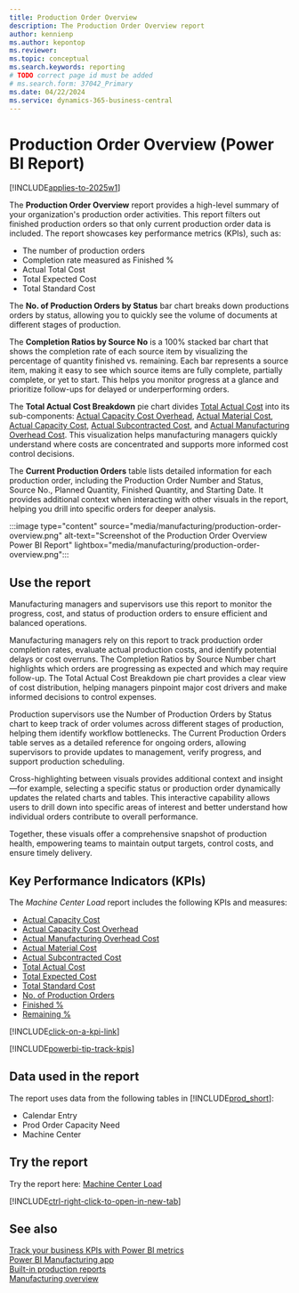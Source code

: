 ```yaml
---
title: Production Order Overview
description: The Production Order Overview report 
author: kennienp
ms.author: kepontop
ms.reviewer:
ms.topic: conceptual
ms.search.keywords: reporting
# TODO correct page id must be added
# ms.search.form: 37042_Primary 
ms.date: 04/22/2024
ms.service: dynamics-365-business-central
---
```


# Production Order Overview (Power BI Report)

[!INCLUDE[applies-to-2025w1](includes/applies-to-2025w1.md)]

The **Production Order Overview** report provides a high-level summary of your organization's production order activities. This report filters out finished production orders so that only current production order data is included. The report showcases key performance metrics (KPIs), such as:

- The number of production orders
- Completion rate measured as Finished %
- Actual Total Cost
- Total Expected Cost
- Total Standard Cost

The **No. of Production Orders by Status** bar chart breaks down productions orders by status, allowing you to quickly see the volume of documents at different stages of production.

The **Completion Ratios by Source No** is a 100% stacked bar chart that shows the completion rate of each source item by visualizing the percentage of quantity finished vs. remaining. Each bar represents a source item, making it easy to see which source items are fully complete, partially complete, or yet to start. This helps you monitor progress at a glance and prioritize follow-ups for delayed or underperforming orders.

The **Total Actual Cost Breakdown** pie chart divides [Total Actual Cost]() into its sub-components: [Actual Capacity Cost Overhead](), [Actual Material Cost](), [Actual Capacity Cost](), [Actual Subcontracted Cost](), and [Actual Manufacturing Overhead Cost](). This visualization helps manufacturing managers quickly understand where costs are concentrated and supports more informed cost control decisions.

The **Current Production Orders** table lists detailed information for each production order, including the Production Order Number and Status, Source No., Planned Quantity, Finished Quantity, and Starting Date. It provides additional context when interacting with other visuals in the report, helping you drill into specific orders for deeper analysis.

:::image type="content" source="media/manufacturing/production-order-overview.png" alt-text="Screenshot of the Production Order Overview Power BI Report" lightbox="media/manufacturing/production-order-overview.png":::

## Use the report

Manufacturing managers and supervisors use this report to monitor the progress, cost, and status of production orders to ensure efficient and balanced operations.

Manufacturing managers rely on this report to track production order completion rates, evaluate actual production costs, and identify potential delays or cost overruns. The Completion Ratios by Source Number chart highlights which orders are progressing as expected and which may require follow-up. The Total Actual Cost Breakdown pie chart provides a clear view of cost distribution, helping managers pinpoint major cost drivers and make informed decisions to control expenses.

Production supervisors use the Number of Production Orders by Status chart to keep track of order volumes across different stages of production, helping them identify workflow bottlenecks. The Current Production Orders table serves as a detailed reference for ongoing orders, allowing supervisors to provide updates to management, verify progress, and support production scheduling.

Cross-highlighting between visuals provides additional context and insight—for example, selecting a specific status or production order dynamically updates the related charts and tables. This interactive capability allows users to drill down into specific areas of interest and better understand how individual orders contribute to overall performance.

Together, these visuals offer a comprehensive snapshot of production health, empowering teams to maintain output targets, control costs, and ensure timely delivery.

## Key Performance Indicators (KPIs)

The *Machine Center Load* report includes the following KPIs and measures:

- [Actual Capacity Cost]()
- [Actual Capacity Cost Overhead]()
- [Actual Manufacturing Overhead Cost]()
- [Actual Material Cost]()
- [Actual Subcontracted Cost]()
- [Total Actual Cost]()
- [Total Expected Cost]()
- [Total Standard Cost]()
- [No. of Production Orders]()
- [Finished %]()
- [Remaining %]()

[!INCLUDE[click-on-a-kpi-link](includes/click-on-a-kpi-link.md)]

[!INCLUDE[powerbi-tip-track-kpis](includes/powerbi-tip-track-kpis.md)]

## Data used in the report

The report uses data from the following tables in [!INCLUDE[prod_short](includes/prod_short.md)]:

- Calendar Entry
- Prod Order Capacity Need
- Machine Center
  
## Try the report

Try the report here: [Machine Center Load](https://businesscentral.dynamics.com?page=)<!-- TODO Set page ID for link -->

[!INCLUDE[ctrl-right-click-to-open-in-new-tab](includes/ctrl-right-click-to-open-in-new-tab.md)]

## See also

[Track your business KPIs with Power BI metrics](track-kpis-with-power-bi-metrics.md)  
[Power BI Manufacturing app](manufacturing-powerbi-app.md)  
[Built-in production reports](production-reports.md)  
[Manufacturing overview](production-manage-manufacturing.md)
